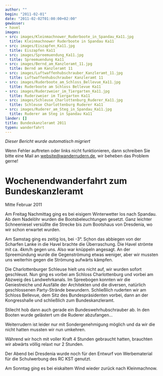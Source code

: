 ```yaml
---
author: ""
begin: "2011-02-01"
date: "2011-02-02T01:00:00+02:00"
gewässer:
- havel
images:
- src: images/Kleinmachnower_Ruderboote_in_Spandau_Ka11.jpg
  title: Kleinmachnower Ruderboote in Spandau Ka11
- src: images/Eiszapfen_Ka11.jpg
  title: Eiszapfen Ka11
- src: images/Spreemuendung_Ka11.jpg
  title: Spreemuendung Ka11
- src: images/Bernd_am_Kanzleramt_11.jpg
  title: Bernd am Kanzleramt 11
- src: images/Luftwaffenhubschrauber_Kanzleramt_11.jpg
  title: Luftwaffenhubschrauber Kanzleramt 11
- src: images/Ruderboote_am_Schloss_Bellevue_Ka11.jpg
  title: Ruderboote am Schloss Bellevue Ka11
- src: images/Ruderzweier_im_Tiergarten_Ka11.jpg
  title: Ruderzweier im Tiergarten Ka11
- src: images/Schleuse_Charlottenburg_Ruderer_Ka11.jpg
  title: Schleuse Charlottenburg Ruderer Ka11
- src: images/Ruderer_am_Steg_in_Spandau_Ka11.jpg
  title: Ruderer am Steg in Spandau Ka11
länder: []
title: Bundeskanzleramt 2011
typen: wanderfahrt
---
```



*Dieser Bericht wurde automatisch migriert*

Wenn Fehler auftreten oder links nicht funktionieren, dann schreiben Sie bitte eine Mail an website@wanderrudern.de, wir beheben das Problem gerne!



# Wochenendwanderfahrt zum Bundeskanzleramt


Mitte Februar 2011

Am Freitag Nachmittag ging es bei eisigem Winterwetter los nach Spandau. Ab dem Nadelöhr wurden die Bootsbeleuchtungen gesetzt. Ganz leichter Schneeniesel versüßte die Strecke bis zum Bootshaus von Dresdenia, wo wir schon erwartet wurden.

Am Samstag ging es zeitig los, bei -3°. Schon das abbiegen von der Scharfen Lanke in die Havel brachte die Überraschung. Die Havel strömte mit ca. 4km/h gegen uns. Also war knüppeln angesagt. An der Spreemündung wurde die Gegenströmung etwas weniger, aber wir mussten uns weiterhin gegen die Strömung aufwärts kämpfen.

Die Charlottenburger Schleuse hielt uns nicht auf, wir wurden sofort geschleust. Nun ging es vorbei am Schloss Charlottenburg und vorbei am Abzweig des Landwehrkanals. Im Spreebogen konnten wir die Geniestreiche und Ausfälle der Architekten und die diversen, natürlich geschlossenen Party-Strände bewundern. Schließlich ruderten wir am Schloss Bellevue, dem Sitz des Bundespräsidenten vorbei, dann an der Kongresshalle und schließlich zum Bundeskanzleramt.

Stilecht hob dann auch gerade ein Bundeswehrhubschrauber ab. In den Booten wurde gelästert um die Ruderer abzufangen...

Weiterrudern ist leider nur mit Sondergenehmigung möglich und da wir die nicht hatten mussten wir nun umkehren.

Während wir hoch mit voller Kraft 4 Stunden gebraucht hatten, brauchten wir abwärts völlig relaxt nur 2 Stunden.

Der Abend bei Dresdenia wurde noch für den Entwurf von Werbematerial für die Schulwerbung des RC KST genutzt.

Am Sonntag ging es bei eiskaltem Wind wieder zurück nach Kleinmachnow.
